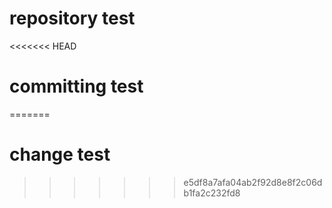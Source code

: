 # repository test
<<<<<<< HEAD
# committing test
=======
# change test
>>>>>>> e5df8a7afa04ab2f92d8e8f2c06db1fa2c232fd8

